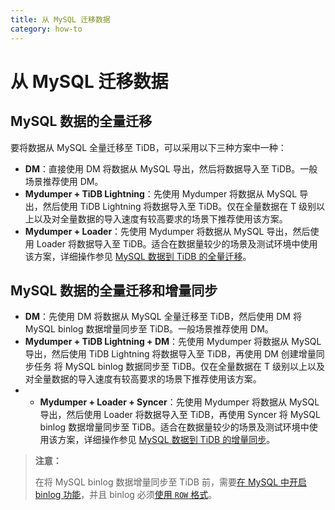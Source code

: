 ```yaml
---
title: 从 MySQL 迁移数据
category: how-to
---
```


# 从 MySQL 迁移数据

## MySQL 数据的全量迁移

要将数据从 MySQL 全量迁移至 TiDB，可以采用以下三种方案中一种：

- **DM**：直接使用 DM 将数据从 MySQL 导出，然后将数据导入至 TiDB。一般场景推荐使用 DM。
- **Mydumper + TiDB Lightning**：先使用 Mydumper 将数据从 MySQL 导出，然后使用 TiDB Lightning 将数据导入至 TiDB。仅在全量数据在 T 级别以上以及对全量数据的导入速度有较高要求的场景下推荐使用该方案。
- **Mydumper + Loader**：先使用 Mydumper 将数据从 MySQL 导出，然后使用 Loader 将数据导入至 TiDB。适合在数据量较少的场景及测试环境中使用该方案，详细操作参见 [MySQL 数据到 TiDB 的全量迁移](/dev/how-to/migrate/full-from-mysql.md)。

## MySQL 数据的全量迁移和增量同步

- **DM**：先使用 DM 将数据从 MySQL 全量迁移至 TiDB，然后使用 DM 将 MySQL binlog 数据增量同步至 TiDB。一般场景推荐使用 DM。
- **Mydumper + TiDB Lightning + DM**：先使用 Mydumper 将数据从 MySQL 导出，然后使用 TiDB Lightning 将数据导入至 TiDB，再使用 DM 创建增量同步任务 将 MySQL binlog 数据同步至 TiDB。仅在全量数据在 T 级别以上以及对全量数据的导入速度有较高要求的场景下推荐使用该方案。
- - **Mydumper + Loader + Syncer**：先使用 Mydumper 将数据从 MySQL 导出，然后使用 Loader 将数据导入至 TiDB，再使用 Syncer 将 MySQL binlog 数据增量同步至 TiDB。适合在数据量较少的场景及测试环境中使用该方案，详细操作参见 [MySQL 数据到 TiDB 的增量同步](/dev/how-to/migrate/incrementally-from-mysql.md)。

> **注意：**
>
> 在将 MySQL binlog 数据增量同步至 TiDB 前，需要[在 MySQL 中开启 binlog 功能](http://dev.mysql.com/doc/refman/5.7/en/replication-howto-masterbaseconfig.html)，并且 binlog 必须[使用 `ROW` 格式](https://dev.mysql.com/doc/refman/5.7/en/binary-log-formats.html)。